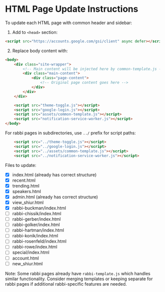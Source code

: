 # HTML Page Update Instructions

To update each HTML page with common header and sidebar:

1. Add to `<head>` section:
```html
<script src="https://accounts.google.com/gsi/client" async defer></script>
```

2. Replace body content with:
```html
<body>
    <div class="site-wrapper">
        <!-- Main content will be injected here by common-template.js -->
        <div class="main-content">
            <div class="page-content">
                <!-- Original page content goes here -->
            </div>
        </div>
    </div>

    <script src="theme-toggle.js"></script>
    <script src="google-login.js"></script>
    <script src="assets/common-template.js"></script>
    <script src="notification-service-worker.js"></script>
</body>
```

For rabbi pages in subdirectories, use `../` prefix for script paths:
```html
    <script src="../theme-toggle.js"></script>
    <script src="../google-login.js"></script>
    <script src="../assets/common-template.js"></script>
    <script src="../notification-service-worker.js"></script>
```

Files to update:
- [x] index.html (already has correct structure)
- [x] recent.html
- [x] trending.html
- [x] speakers.html
- [x] admin.html (already has correct structure)
- [x] view_shiur.html
- [x] rabbi-buckman/index.html
- [ ] rabbi-chissik/index.html
- [ ] rabbi-gerber/index.html
- [ ] rabbi-golker/index.html
- [ ] rabbi-hartman/index.html
- [ ] rabbi-konik/index.html
- [ ] rabbi-rosenfeld/index.html
- [ ] rabbi-rowe/index.html
- [ ] special/index.html
- [ ] account.html
- [ ] new_shiur.html

Note: Some rabbi pages already have `rabbi-template.js` which handles similar functionality. Consider merging templates or keeping separate for rabbi pages if additional rabbi-specific features are needed.